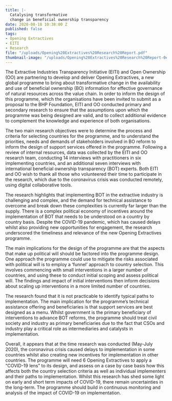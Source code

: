 ```yaml
---
title: |-
  Catalysing transformative
  change in beneficial ownership transparency
date: 2020-08-18 10:38:00 Z
published: false
tags:
- Opening Extractives
- EITI
- Research
file: "/uploads/Opening%20Extractives%20Research%20Report.pdf"
thumbnail-image: "/uploads/Opening%20Extractives%20Research%20Report-0ef071.pdf"
---
```


The Extractive Industries Transparency Initiative (EITI) and Open Ownership (OO) are partnering to develop and deliver Opening Extractives, a new global programme to bring about transformative change in the availability and use of beneficial ownership (BO) information for effective governance of natural resources across the value chain. In order to inform the design of this programme, which the organisations have been invited to submit as a proposal to the BHP Foundation, EITI and OO conducted primary and secondary research to ensure that the assumptions upon which the programme was being designed are valid, and to collect additional evidence to complement the knowledge and experience of both organisations. 

The two main research objectives were to determine the process and criteria for selecting countries for the programme, and to understand the priorities, needs and demands of stakeholders involved in BO reform to inform the design of support services offered in the programme. Following a review of internal resources, data was collected by the EITI and OO research team, conducting 14 interviews with practitioners in six implementing countries, and an additional seven interviews with international beneficial ownership transparency (BOT) experts. Both EITI and OO wish to thank all those who volunteered their time to participate in the research, which due to the coronavirus crisis was conducted remotely, using digital collaborative tools. 

The research highlights that implementing BOT in the extractive industry is challenging and complex, and the demand for technical assistance to overcome and break down these complexities is currently far larger than the supply. There is a complex political economy of incentives around the implementation of BOT that needs to be understood on a country by country basis. Despite the COVID-19 pandemic, which has caused delays whilst also providing new opportunities for engagement, the research underscored the timeliness and relevance of the new Opening Extractives programme. 

The main implications for the design of the programme are that the aspects that make up political will should be factored into the programme design. One approach the programme could use to mitigate the risks associated with political will is to employ a ‘funnel’ approach to country selection. This involves commencing with small interventions in a larger number of countries, and using these to conduct initial scoping and assess political will. The findings and impact of initial interventions then inform decisions about scaling up interventions in a more limited number of countries.

The research found that it is not practicable to identify typical paths to implementation. The main implication for the programme’s technical assistance offering and beneficiaries is that support services are best designed as a menu. Whilst government is the primary beneficiary of interventions to advance BOT reforms, the programme should treat civil society and industry as primary beneficiaries due to the fact that CSOs and industry play a critical role as intermediaries and catalysts in implementation. 

Overall, it appears that at the time research was conducted (May-July 2020), the coronavirus crisis caused delays to implementation in some countries whilst also creating new incentives for implementation in other countries. The programme will need 6 Opening Extractives to apply a “COVID-19 lens” to its design, and assess on a case by case basis how this affects both the country selection criteria as well as individual implementers and their paths to implementation. Whilst this research has shed some light on early and short term impacts of COVID-19, there remain uncertainties in the long-term. The programme should build in continuous monitoring and analysis of the impact of COVID-19 on implementation.